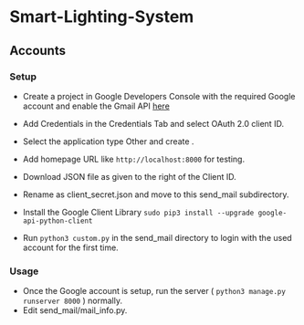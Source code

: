 # Smart-Lighting-System
## Accounts

### Setup
- Create a project in Google Developers Console with the required Google account and enable the Gmail API [here](https://console.developers.google.com/start/api?id=gmail)

- Add Credentials in the Credentials Tab and select OAuth 2.0 client ID.

- Select the application type Other and create .

- Add homepage URL like `http://localhost:8000` for testing.

- Download JSON file as given to the right of the Client ID.

- Rename as client_secret.json and move to this send_mail subdirectory.

- Install the Google Client Library
`sudo pip3 install --upgrade google-api-python-client`

- Run `python3 custom.py` in the send_mail directory to login with the used account for the first time.

### Usage
- Once the Google account is setup, run the server ( `python3 manage.py runserver 8000` ) normally.
- Edit send_mail/mail_info.py.
